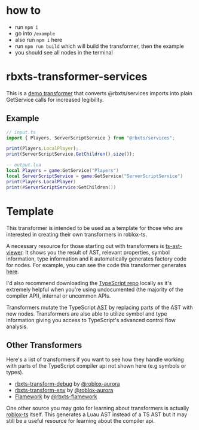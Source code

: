 # how to
* run `npm i`
* go into `/example`
* also run `npm i` here
* run `npm run build` which will build the transformer, then the example
* you should see all nodes in the terminal

# rbxts-transformer-services
This is a [demo transformer](#template) that converts @rbxts/services imports into plain GetService calls for increased legibility.

## Example
```ts
// input.ts
import { Players, ServerScriptService } from "@rbxts/services";

print(Players.LocalPlayer);
print(ServerScriptService.GetChildren().size());
```

```lua
-- output.lua
local Players = game:GetService("Players")
local ServerScriptService = game:GetService("ServerScriptService")
print(Players.LocalPlayer)
print(#ServerScriptService:GetChildren())
```

# Template
This transformer is intended to be used as a template for those who are interested in creating their own transformers in roblox-ts.

A necessary resource for those starting out with transformers is [ts-ast-viewer](https://ts-ast-viewer.com/). It shows you the result of AST, relevant properties, symbol information, type information and it automatically generates factory code for nodes. For example, you can see the code this transformer generates [here](https://ts-ast-viewer.com/#code/MYewdgzgLgBACgGwIYE8CmAnCMC8MDmSAtmgHQDiaUAypgG4CWwaAFAESKqYRsCUANACgYImAHUQGANYQADkma4CxMpRr0mrNhIxQZ85nwDcQA).

I'd also recommend downloading the [TypeScript repo](https://github.com/microsoft/TypeScript) locally as it's extremely helpful when you're using undocumented (the majority of the compiler API), internal or uncommon APIs.

Transformers mutate the TypeScript [AST](https://en.wikipedia.org/wiki/Abstract_syntax_tree) by replacing parts of the AST with new nodes. Transformers are also able to utilize symbol and type information giving you access to TypeScript's advanced control flow analysis.

## Other Transformers

Here's a list of transformers if you want to see how they handle working with parts of the TypeScript compiler api not shown here (e.g symbols or types).

- [rbxts-transform-debug](https://github.com/roblox-aurora/rbxts-transform-debug) by [@roblox-aurora](https://github.com/roblox-aurora)
- [rbxts-transform-env](https://github.com/roblox-aurora/rbxts-transform-env) by [@roblox-aurora](https://github.com/roblox-aurora)
- [Flamework](https://github.com/rbxts-flamework/transformer) by [@rbxts-flamework](https://github.com/rbxts-flamework)

One other source you may goto for learning about transformers is actually [roblox-ts](https://github.com/roblox-ts/roblox-ts/tree/master/src/TSTransformer) itself. This generates a Luau AST instead of a TS AST but it may still be a useful resource for learning about the compiler api.

